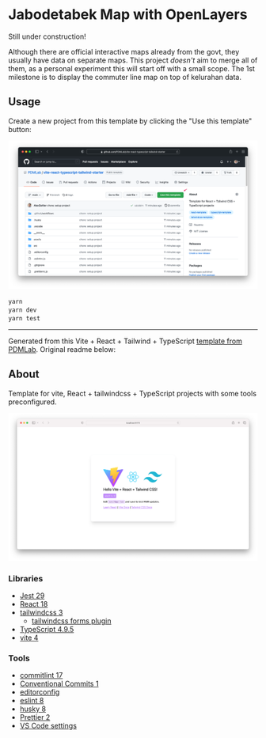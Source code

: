 # Jabodetabek Map with OpenLayers

Still under construction!

Although there are official interactive maps already from the govt, they usually have data on separate maps. This project _doesn't_ aim to merge all of them, as a personal experiment this will start off with a small scope. The 1st milestone is to display the commuter line map on top of kelurahan data.

## Usage

Create a new project from this template by clicking the "Use this template" button:

![](assets/template-usage.png)

```bash
yarn
yarn dev
yarn test
```

---

Generated from this Vite + React + Tailwind + TypeScript [template from PDMLab](https://github.com/PDMLab/vite-react-typescript-tailwind-starter). Original readme below:

## About

Template for vite, React + tailwindcss + TypeScript projects with some tools preconfigured.

![Screenshot](assets/screenshot.png)

### Libraries

- [Jest 29](https://jestjs.io/)
- [React 18](https://reactjs.org/)
- [tailwindcss 3](https://tailwindcss.com/)
  - [tailwindcss forms plugin](https://tailwindcss-forms.vercel.app/)
- [TypeScript 4.9.5](https://www.typescriptlang.org/)
- [vite 4](https://vitejs.dev/)

### Tools

- [commitlint 17](https://commitlint.js.org)
- [Conventional Commits 1](https://www.conventionalcommits.org)
- [editorconfig](https://editorconfig.org/)
- [eslint 8](https://eslint.org/)
- [husky 8](https://typicode.github.io/husky/#/)
- [Prettier 2](https://prettier.io/)
- [VS Code settings](https://code.visualstudio.com/)
